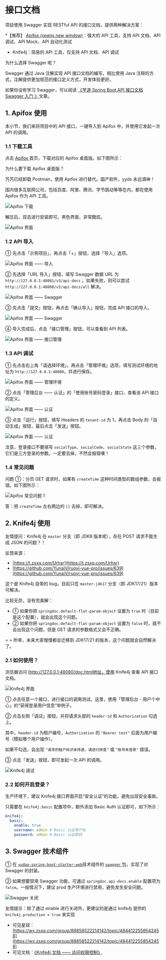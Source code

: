 # 接口文档

项目使用 Swagger 实现 RESTful API 的接口文档，提供两种解决方案：

*【推荐】 [Apifox (opens new window)](http://mtw.so/62me9n)：强大的 API 工具，支持 API 文档、API 调试、API Mock、API 自动化测试

- Knife4j：简易的 API 工具，仅支持 API 文档、API 调试

为什么选择 Swagger 呢？

Swagger 通过 Java 注解实现 API 接口文档的编写。相比使用 Java 注释的方式，注解提供更加规范的接口定义方式，开发体验更好。

如果你没有学习 Swagger，可以阅读 [《芋道 Spring Boot API 接口文档 Swagger 入门 》](https://www.iocoder.cn/Spring-Boot/Swagger/?yudao)文章。

## 1. Apifox 使用

本小节，我们来将项目中的 API 接口，一键导入到 Apifox 中，并使用它发起一次 API 的调用。

### 1.1 下载工具

点击 [Apifox ](http://mtw.so/62me9n)首页，下载对应的 Apifox 桌面版。如下图所示：

为什么要下载 Apifox 桌面版？

艿艿已经卸载 Postman，使用 Apifox 进行替代。国产软件，yyds 永远滴神！

国内很多互联网公司，包括百度、阿里、腾讯、字节跳动等等在内，都在使用 Apifox 作为 API 工具。

![Apifox 下载](https://curleyg-1311489005.cos.ap-shanghai.myqcloud.com/202412131017708.png)

解压后，双击进行安装即可。黑色界面，非常酷炫。

![Apifox 界面](https://curleyg-1311489005.cos.ap-shanghai.myqcloud.com/202412131017255.png)

### 1.2 API 导入

① 先点击「示例项目」，再点击「+」按钮，选择「导入」选项。

![Apifox 界面 —— 导入](https://curleyg-1311489005.cos.ap-shanghai.myqcloud.com/202412131017676.png)

② 先选择「URL 导入」按钮，填写 Swagger 数据 URL 为 `http://127.0.0.1:48081/v3/api-docs` 。如果失败，则可以尝试 `http://127.0.0.1:48080/v3/api-docs/all` 解决。

![Apifox 界面 —— Swagger](https://curleyg-1311489005.cos.ap-shanghai.myqcloud.com/202412131017003.png)

③ 先点击「提交」按钮，再点击「确认导入」按钮，完成 API 接口的导入。

![Apifox 界面 —— Swagger](https://curleyg-1311489005.cos.ap-shanghai.myqcloud.com/202412131017281.png)

④ 导入完成后，点击「接口管理」按钮，可以查看到 API 列表。

![Apifox 界面 —— 接口管理](https://curleyg-1311489005.cos.ap-shanghai.myqcloud.com/202412131018948.png)

### 1.3 API 调试

① 先点击右上角「请选择环境」，再点击「管理环境」选项，填写测试环境的地址为 `http://127.0.0.1:48080`，并进行保存。

![Apifox 界面 —— 管理环境](https://curleyg-1311489005.cos.ap-shanghai.myqcloud.com/202412131018515.png)

② 点击「管理后台 —— 认证」的「使用账号密码登录」接口，查看该 API 接口的定义。

![Apifox 界面 —— 认证](https://curleyg-1311489005.cos.ap-shanghai.myqcloud.com/202412131018811.png)

③ 点击「运行」按钮，填写 Headers 的 `tenant-id` 为 1，再点击 Body 的「自动生成」按钮，最后点击「发送」按钮。

![Apifox 界面 —— 认证](https://curleyg-1311489005.cos.ap-shanghai.myqcloud.com/202412131018780.png)

注意，登录接口不要填写 `socialType`、`socialCode`、`socialState` 这三个参数，它们是三方登录的参数。一定要去掉，不然会报错噢！

### 1.4 常见问题

问题 ①：分页 GET 请求时，如果有 `createTime` 这种时间类型的数组参数，会报错。如下图所示：

![Apifox 常见问题 1](https://curleyg-1311489005.cos.ap-shanghai.myqcloud.com/202412131018866.png)

答：把 `createTime` 左右两边的 `[]` 去掉，即可解决。

## 2. Knife4j 使用

友情提问：Knife4j 在 `master` 分支（即 JDK8 版本呢），存在 POST 请求不能生成 JSON 的问题？！

反馈来源：

- [https://t.zsxq.com/Urhsr](https://t.zsxq.com/Urhsr)
- [https://github.com/YunaiV/ruoyi-vue-pro/issues/639](https://github.com/YunaiV/ruoyi-vue-pro/issues/639)

这个是 Knife4j 自带的 bug，目前只在 `master-jdk17` 分支（即 JDK17/21）版本可解决。

比较无奈，没有完美解：

- ① 如果你把 `springdoc.default-flat-param-object` 设置为 `true` 时（目前是这个配置），就会出现这个问题。
- ② 如果你把 `springdoc.default-flat-param-object` 设置为 `false` 时，就不会出现这个问题，但是 GET 请求的参数格式又会不正确。

= = 所幸，未来大家慢慢都会迁移到 JDK17/21 的版本，这个问题就会自然解决了。

### 2.1 如何使用？

浏览器访问 [http://127.0.0.1:48080/doc.html地址，使用 Knife4j 查看 API 接口文档。

![Knife4j 界面](https://curleyg-1311489005.cos.ap-shanghai.myqcloud.com/202412131018777.png)

① 点击任意一个接口，进行接口的调用测试。这里，使用「管理后台 - 用户个中心」的“获得登录用户信息”举例子。

② 点击左侧「调试」按钮，并将请求头部的 `header-id` 和 `Authorization` 勾选上。

其中，`header-id` 为租户编号，`Authorization` 的 `"Bearer test"` 后面为用户编号（模拟哪个用户操作）。

如果不勾选，会出现 `"请求的租户标识未传递，请进行排查"` 或 `"账号未登录"` 错误。

③ 点击「发送」按钮，即可发起一次 API 的调用。

![Knife4j 调试](https://curleyg-1311489005.cos.ap-shanghai.myqcloud.com/202412131018501.png)

### 2.2 如何开启登录？

生产环境下，建议 Knife4j 接口界面开启“安全认证”的功能，避免出现安全事故。

只需要在 `knife4j.basic` 配置项中，额外添加 Basic Auth 认证即可，如下所示：

```yaml
knife4j:
  basic:
    enable: true
    username: admin # Basic 认证用户名
    password: admin # Basic 认证密码
```

## 3. Swagger 技术组件

① 在 [`yudao-spring-boot-starter-web`](https://github.com/YunaiV/ruoyi-vue-pro/blob/master/yudao-framework/yudao-spring-boot-starter-web/pom.xml)技术组件的 [`swagger` ](https://github.com/YunaiV/ruoyi-vue-pro/blob/master/yudao-framework/yudao-spring-boot-starter-web/src/main/java/cn/iocoder/yudao/framework/swagger/package-info.java)包，实现了对 Swagger 的封装。

② 如果想要禁用 Swagger 功能，可通过 `springdoc.api-docs.enable` 配置项为 `false`。一般情况下，建议 prod 生产环境进行禁用，避免发生安全问题。

![Swagger 关闭](https://doc.iocoder.cn/img/%E6%8E%A5%E5%8F%A3%E6%96%87%E6%A1%A3/Swagger%E5%85%B3%E9%97%AD.png)

友情提示：除了通过 enable 进行关闭外，更建议的是通过 knife4j 提供的 `knife4j.production = true` 来实现

- 可见星球：[https://wx.zsxq.com/group/88858522214142/topic/4844122558542458](https://wx.zsxq.com/group/88858522214142/topic/4844122558542458)
- 可见文档：[《Knife4j 文档 —— 访问权限控制》](https://doc.xiaominfo.com/docs/features/accessControl)
